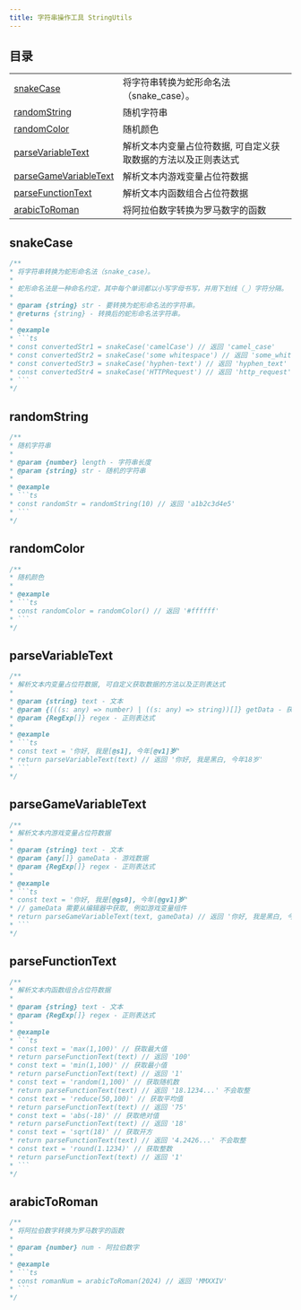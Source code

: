 ```yaml
---
title: 字符串操作工具 StringUtils
---
```


## 目录

|                                                 |                                                                |
| ----------------------------------------------- | -------------------------------------------------------------- |
| [snakeCase](#snakecase)                         | 将字符串转换为蛇形命名法（snake_case）。                       |
| [randomString](#randomstring)                   | 随机字符串                                                     |
| [randomColor](#randomcolor)                     | 随机颜色                                                       |
| [parseVariableText](#parsevariabletext)         | 解析文本内变量占位符数据, 可自定义获取数据的方法以及正则表达式 |
| [parseGameVariableText](#parsegamevariabletext) | 解析文本内游戏变量占位符数据                                   |
| [parseFunctionText](#parsefunctiontext)         | 解析文本内函数组合占位符数据                                   |
| [arabicToRoman](#arabictoroman)                 | 将阿拉伯数字转换为罗马数字的函数                               |

## snakeCase

```ts [ts]
/**
* 将字符串转换为蛇形命名法（snake_case）。
*
* 蛇形命名法是一种命名约定，其中每个单词都以小写字母书写，并用下划线（_）字符分隔。
*
* @param {string} str - 要转换为蛇形命名法的字符串。
* @returns {string} - 转换后的蛇形命名法字符串。
*
* @example
* ```ts
* const convertedStr1 = snakeCase('camelCase') // 返回 'camel_case'
* const convertedStr2 = snakeCase('some whitespace') // 返回 'some_whitespace'
* const convertedStr3 = snakeCase('hyphen-text') // 返回 'hyphen_text'
* const convertedStr4 = snakeCase('HTTPRequest') // 返回 'http_request'
* ```
*/
```

## randomString

```ts [ts]
/**
* 随机字符串
* 
* @param {number} length - 字符串长度
* @param {string} str - 随机的字符串
* 
* @example
* ```ts
* const randomStr = randomString(10) // 返回 'a1b2c3d4e5'
* ```
*/
```

## randomColor

```ts [ts]
/**
* 随机颜色
* 
* @example
* ```ts
* const randomColor = randomColor() // 返回 '#ffffff'
* ```
*/
```

## parseVariableText

```ts [ts]
/**
* 解析文本内变量占位符数据, 可自定义获取数据的方法以及正则表达式
* 
* @param {string} text - 文本
* @param {(((s: any) => number) | ((s: any) => string))[]} getData - 获取数据的方法
* @param {RegExp[]} regex - 正则表达式
* 
* @example
* ```ts
* const text = '你好, 我是[@s1], 今年[@v1]岁'
* return parseVariableText(text) // 返回 '你好, 我是黑白, 今年18岁'
* ```
*/
```

## parseGameVariableText

```ts [ts]
/**
* 解析文本内游戏变量占位符数据
* 
* @param {string} text - 文本
* @param {any[]} gameData - 游戏数据
* @param {RegExp[]} regex - 正则表达式
* 
* @example
* ```ts
* const text = '你好, 我是[@gs0], 今年[@gv1]岁'
* // gameData 需要从编辑器中获取, 例如游戏变量组件
* return parseGameVariableText(text, gameData) // 返回 '你好, 我是黑白, 今年18岁'
* ```
*/
```

## parseFunctionText

```ts [ts]
/**
* 解析文本内函数组合占位符数据
* 
* @param {string} text - 文本
* @param {RegExp[]} regex - 正则表达式
* 
* @example
* ```ts
* const text = 'max(1,100)' // 获取最大值
* return parseFunctionText(text) // 返回 '100'
* const text = 'min(1,100)' // 获取最小值
* return parseFunctionText(text) // 返回 '1'
* const text = 'random(1,100)' // 获取随机数
* return parseFunctionText(text) // 返回 '18.1234...' 不会取整
* const text = 'reduce(50,100)' // 获取平均值
* return parseFunctionText(text) // 返回 '75'
* const text = 'abs(-18)' // 获取绝对值
* return parseFunctionText(text) // 返回 '18'
* const text = 'sqrt(18)' // 获取开方
* return parseFunctionText(text) // 返回 '4.2426...' 不会取整
* const text = 'round(1.1234)' // 获取整数
* return parseFunctionText(text) // 返回 '1'
* ```
*/
```

## arabicToRoman

```ts [ts]
/**
* 将阿拉伯数字转换为罗马数字的函数
* 
* @param {number} num - 阿拉伯数字
* 
* @example
* ```ts
* const romanNum = arabicToRoman(2024) // 返回 'MMXXIV'
* ```
*/
```
